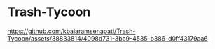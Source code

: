 # Trash-Tycoon

https://github.com/kbalaramsenapati/Trash-Tycoon/assets/38833814/4098d731-3ba9-4535-b386-d0ff43179aa6
